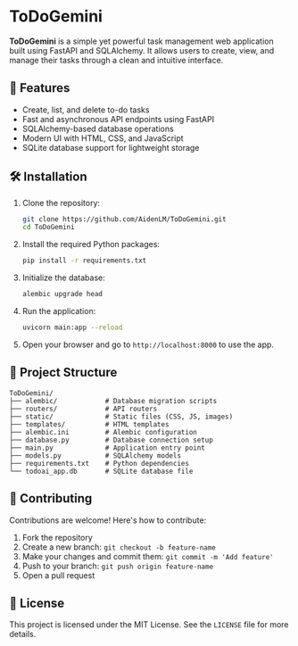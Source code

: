 # ToDoGemini

**ToDoGemini** is a simple yet powerful task management web application built using FastAPI and SQLAlchemy. It allows users to create, view, and manage their tasks through a clean and intuitive interface.

## 🚀 Features

- Create, list, and delete to-do tasks  
- Fast and asynchronous API endpoints using FastAPI  
- SQLAlchemy-based database operations  
- Modern UI with HTML, CSS, and JavaScript  
- SQLite database support for lightweight storage  

## 🛠️ Installation

1. Clone the repository:
   ```bash
   git clone https://github.com/AidenLM/ToDoGemini.git
   cd ToDoGemini
   ```

2. Install the required Python packages:
   ```bash
   pip install -r requirements.txt
   ```

3. Initialize the database:
   ```bash
   alembic upgrade head
   ```

4. Run the application:
   ```bash
   uvicorn main:app --reload
   ```

5. Open your browser and go to `http://localhost:8000` to use the app.

## 📁 Project Structure

```
ToDoGemini/
├── alembic/            # Database migration scripts
├── routers/            # API routers
├── static/             # Static files (CSS, JS, images)
├── templates/          # HTML templates
├── alembic.ini         # Alembic configuration
├── database.py         # Database connection setup
├── main.py             # Application entry point
├── models.py           # SQLAlchemy models
├── requirements.txt    # Python dependencies
└── todoai_app.db       # SQLite database file
```

## 🤝 Contributing

Contributions are welcome! Here's how to contribute:

1. Fork the repository  
2. Create a new branch: `git checkout -b feature-name`  
3. Make your changes and commit them: `git commit -m 'Add feature'`  
4. Push to your branch: `git push origin feature-name`  
5. Open a pull request  

## 📄 License

This project is licensed under the MIT License. See the `LICENSE` file for more details.
